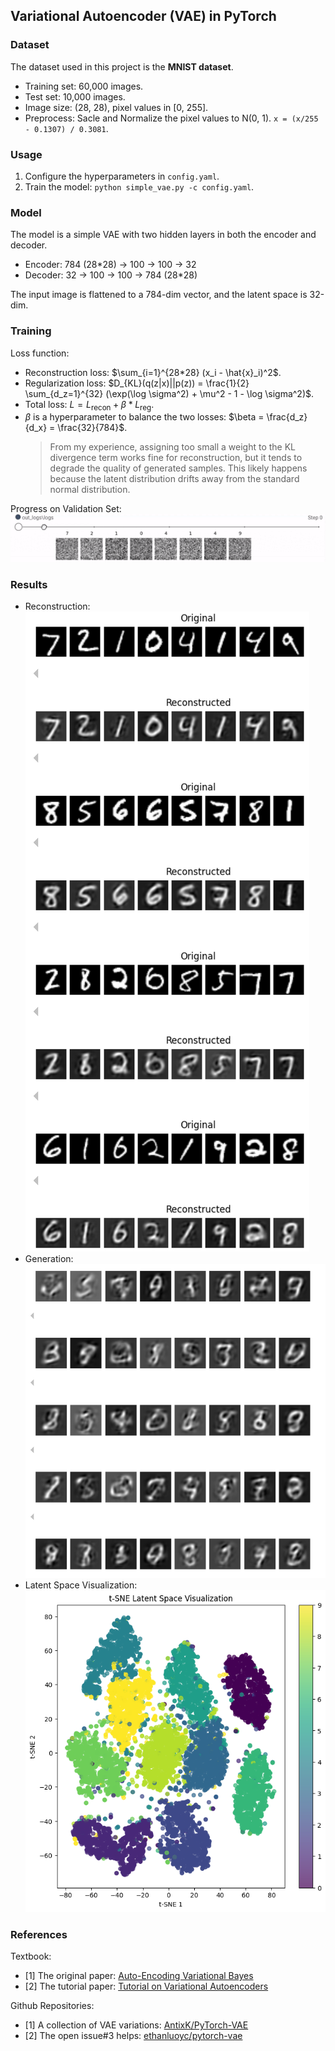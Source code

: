 
## Variational Autoencoder (VAE) in PyTorch

### Dataset
The dataset used in this project is the **MNIST dataset**.
 - Training set: 60,000 images.
 - Test set: 10,000 images.
 - Image size: (28, 28), pixel values in [0, 255].
 - Preprocess: Sacle and Normalize the pixel values to N(0, 1). `x = (x/255 - 0.1307) / 0.3081`.

### Usage
1. Configure the hyperparameters in `config.yaml`.
2. Train the model: `python simple_vae.py -c config.yaml`.

### Model
The model is a simple VAE with two hidden layers in both the encoder and decoder.
 - Encoder: 784 (28*28) $\rightarrow$ 100 $\rightarrow$ 100 $\rightarrow$ 32
 - Decoder: 32 $\rightarrow$ 100 $\rightarrow$ 100 $\rightarrow$ 784 (28*28)

The input image is flattened to a 784-dim vector, and the latent space is 32-dim.

### Training
Loss function: 
 - Reconstruction loss: $\sum_{i=1}^{28*28} (x_i - \hat{x}_i)^2$.
 - Regularization loss: $D_{KL}(q(z|x)||p(z)) = \frac{1}{2} \sum_{d_z=1}^{32} (\exp(\log \sigma^2) + \mu^2 - 1 - \log \sigma^2)$.
 - Total loss: $L = L_\text{recon} + \beta*L_\text{reg}$. 
 - $\beta$ is a hyperparameter to balance the two losses: $\beta = \frac{d_z}{d_x} = \frac{32}{784}$.
    > From my experience, assigning too small a weight to the KL divergence term works fine for reconstruction, but it tends to degrade the quality of generated samples. This likely happens because the latent distribution drifts away from the standard normal distribution.

Progress on Validation Set:
    ![Training Progress](./assets/progress.gif)

### Results
- Reconstruction: 
![Reconstruction](./assets/recon.png)
- Generation: 
![Generation](./assets/gen.png)
- Latent Space Visualization:
![Latent Space](./assets/tsne.png)

### References
Textbook:
 - [1] The original paper: [Auto-Encoding Variational Bayes](https://arxiv.org/abs/1312.6114)
 - [2] The tutorial paper: [Tutorial on Variational Autoencoders](https://arxiv.org/abs/1606.05908)

Github Repositories:
 - [1] A collection of VAE variations: [AntixK/PyTorch-VAE](https://github.com/AntixK/PyTorch-VAE)
 - [2] The open issue#3 helps: [ethanluoyc/pytorch-vae](https://github.com/ethanluoyc/pytorch-vae)